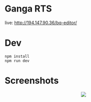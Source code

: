 Ganga RTS
=======
live: http://194.147.90.36/bq-editor/

Dev
=======
```
npm install
npm run dev
```

Screenshots
=======
<div align="center"><img src="https://gitlab.com/ganagsh/ganga-rts/-/raw/master/Screenshots/001.png"/></div>

